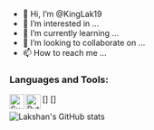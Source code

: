 - 👋 Hi, I’m @KingLak19
- 👀 I’m interested in ...
- 🌱 I’m currently learning ...
- 💞️ I’m looking to collaborate on ...
- 📫 How to reach me ...

### Languages and Tools:

[<img align="left" alt="Sublime Text" width="26px" src="https://avatars.githubusercontent.com/u/684879?s=280&v=4" />]
[<img align="left" alt="Python" width="26px" src="https://i.imgur.com/eiHj1ny.png" />]


![Lakshan's GitHub stats](https://github-readme-stats.vercel.app/api?username=KingLak19&count_private=true&show_icons=true&theme=radical)




<!---
KingLak19/KingLak19 is a ✨ special ✨ repository because its `README.md` (this file) appears on your GitHub profile.
You can click the Preview link to take a look at your changes.
--->
